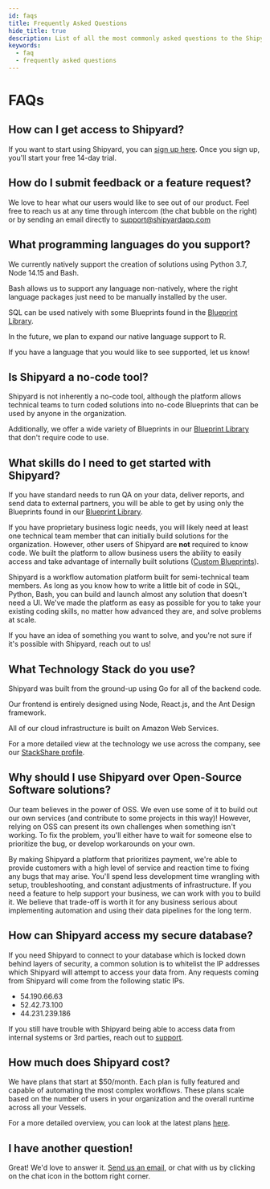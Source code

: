 ```yaml
---
id: faqs
title: Frequently Asked Questions
hide_title: true
description: List of all the most commonly asked questions to the Shipyard support team. If you're wondering something, start here..
keywords:
  - faq
  - frequently asked questions
---
```


# FAQs

## How can I get access to Shipyard?

If you want to start using Shipyard, you can [sign up here](https://app.shipyardapp.com/auth/signup?ref=docs-faq). Once you sign up, you'll start your free 14-day trial.

## How do I submit feedback or a feature request?

We love to hear what our users would like to see out of our product. Feel free to reach us at any time through intercom \(the chat bubble on the right\) or by sending an email directly to [support@shipyardapp.com](mailto:support@shipyardapp.com)

## What programming languages do you support?

We currently natively support the creation of solutions using Python 3.7, Node 14.15 and Bash.

Bash allows us to support any language non-natively, where the right language packages just need to be manually installed by the user.

SQL can be used natively with some Blueprints found in the [Blueprint Library](reference/blueprint-library.md).

In the future, we plan to expand our native language support to R.

If you have a language that you would like to see supported, let us know!

## Is Shipyard a no-code tool?

Shipyard is not inherently a no-code tool, although the platform allows technical teams to turn coded solutions into no-code Blueprints that can be used by anyone in the organization.

Additionally, we offer a wide variety of Blueprints in our [Blueprint Library](reference/blueprint-library.md) that don't require code to use.

## What skills do I need to get started with Shipyard?

If you have standard needs to run QA on your data, deliver reports, and send data to external partners, you will be able to get by using only the Blueprints found in our [Blueprint Library](reference/blueprint-library.md).

If you have proprietary business logic needs, you will likely need at least one technical team member that can initially build solutions for the organization. However, other users of Shipyard are **not** required to know code. We built the platform to allow business users the ability to easily access and take advantage of internally built solutions \([Custom Blueprints](https://intercom.help/shipyardapp/en/articles/3526186-what-is-a-custom-blueprint)\).

Shipyard is a workflow automation platform built for semi-technical team members. As long as you know how to write a little bit of code in SQL, Python, Bash, you can build and launch almost any solution that doesn't need a UI. We've made the platform as easy as possible for you to take your existing coding skills, no matter how advanced they are, and solve problems at scale.

If you have an idea of something you want to solve, and you're not sure if it's possible with Shipyard, reach out to us!

## What Technology Stack do you use?

Shipyard was built from the ground-up using Go for all of the backend code.

Our frontend is entirely designed using Node, React.js, and the Ant Design framework.

All of our cloud infrastructure is built on Amazon Web Services.

For a more detailed view at the technology we use across the company, see our [StackShare profile](https://stackshare.io/shipyard/shipyard).

## Why should I use Shipyard over Open-Source Software solutions?

Our team believes in the power of OSS. We even use some of it to build out our own services \(and contribute to some projects in this way\)! However, relying on OSS can present its own challenges when something isn't working. To fix the problem, you'll either have to wait for someone else to prioritize the bug, or develop workarounds on your own.

By making Shipyard a platform that prioritizes payment, we're able to provide customers with a high level of service and reaction time to fixing any bugs that may arise. You'll spend less development time wrangling with setup, troubleshooting, and constant adjustments of infrastructure. If you need a feature to help support your business, we can work with you to build it. We believe that trade-off is worth it for any business serious about implementing automation and using their data pipelines for the long term.

## How can Shipyard access my secure database?

If you need Shipyard to connect to your database which is locked down behind layers of security, a common solution is to whitelist the IP addresses which Shipyard will attempt to access your data from. Any requests coming from Shipyard will come from the following static IPs.

- 54.190.66.63
- 52.42.73.100
- 44.231.239.186

If you still have trouble with Shipyard being able to access data from internal systems or 3rd parties, reach out to [support](mailto:support@shipyardapp.com).

## How much does Shipyard cost?

We have plans that start at $50/month. Each plan is fully featured and capable of automating the most complex workflows. These plans scale based on the number of users in your organization and the overall runtime across all your Vessels.

For a more detailed overview, you can look at the latest plans [here](https://www.shipyardapp.com/pricing).

## **I have another question!**

Great! We'd love to answer it. [Send us an email](mailto:support@shipyardapp.com), or chat with us by clicking on the chat icon in the bottom right corner.

